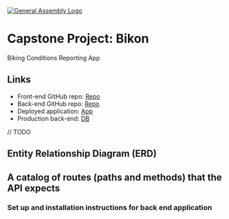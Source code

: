 [![General Assembly Logo](https://camo.githubusercontent.com/1a91b05b8f4d44b5bbfb83abac2b0996d8e26c92/687474703a2f2f692e696d6775722e636f6d2f6b6538555354712e706e67)](https://generalassemb.ly/education/web-development-immersive)

# Capstone Project: Bikon
Biking Conditions Reporting App

## Links
* Front-end GitHub repo: [Repo](https://github.com/acharliekelly/bikon)
* Back-end GitHub repo: [Repo](https://github.com/acharliekelly/bikon-api)
* Deployed application: [App](https://acharliekelly.github.io/bikon)
* Production back-end: [DB](https://bikon-api.herokuapp.com)


// TODO
## Entity Relationship Diagram (ERD)

## A catalog of routes (paths and methods) that the API expects

### Set up and installation instructions for back end application
